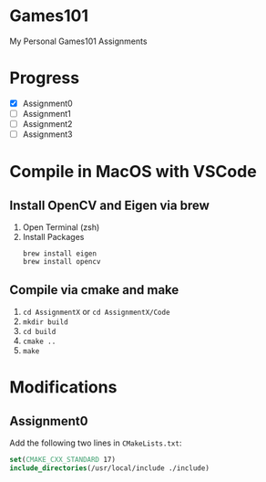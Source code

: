 # Games101

My Personal Games101 Assignments

# Progress

- [x] Assignment0 
- [ ] Assignment1
- [ ] Assignment2 
- [ ] Assignment3 

# Compile in MacOS with VSCode

## Install OpenCV and Eigen via brew

1. Open Terminal (zsh)
2. Install Packages
    ```shell
    brew install eigen
    brew install opencv
    ```

## Compile via cmake and make

1. `cd AssignmentX` or `cd AssignmentX/Code`
2. `mkdir build`
3. `cd build`
4. `cmake ..`
5. `make`

# Modifications

## Assignment0

Add the following two lines in `CMakeLists.txt`:

```cmake
set(CMAKE_CXX_STANDARD 17)
include_directories(/usr/local/include ./include)
```
